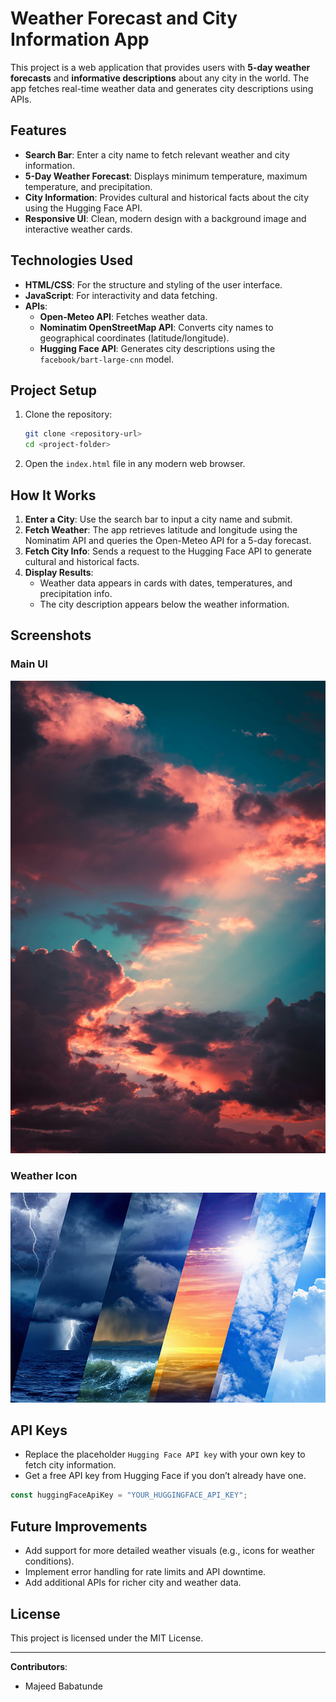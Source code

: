 # Weather Forecast and City Information App

This project is a web application that provides users with **5-day weather forecasts** and **informative descriptions** about any city in the world. The app fetches real-time weather data and generates city descriptions using APIs.

## Features

- **Search Bar**: Enter a city name to fetch relevant weather and city information.
- **5-Day Weather Forecast**: Displays minimum temperature, maximum temperature, and precipitation.
- **City Information**: Provides cultural and historical facts about the city using the Hugging Face API.
- **Responsive UI**: Clean, modern design with a background image and interactive weather cards.

## Technologies Used

- **HTML/CSS**: For the structure and styling of the user interface.
- **JavaScript**: For interactivity and data fetching.
- **APIs**:
  - **Open-Meteo API**: Fetches weather data.
  - **Nominatim OpenStreetMap API**: Converts city names to geographical coordinates (latitude/longitude).
  - **Hugging Face API**: Generates city descriptions using the `facebook/bart-large-cnn` model.

## Project Setup

1. Clone the repository:
   ```bash
   git clone <repository-url>
   cd <project-folder>
   ```
2. Open the `index.html` file in any modern web browser.

## How It Works

1. **Enter a City**: Use the search bar to input a city name and submit.
2. **Fetch Weather**: The app retrieves latitude and longitude using the Nominatim API and queries the Open-Meteo API for a 5-day forecast.
3. **Fetch City Info**: Sends a request to the Hugging Face API to generate cultural and historical facts.
4. **Display Results**:
   - Weather data appears in cards with dates, temperatures, and precipitation info.
   - The city description appears below the weather information.

## Screenshots

### Main UI
![Main UI](https://github.com/MajeedBabatundeNITS22K/RDI_Project/blob/main/pexels-szaboviktor-3227984.jpg?raw=true)

### Weather Icon
![Weather Icon](https://github.com/MajeedBabatundeNITS22K/RDI_Project/blob/main/istockphoto-477110708-612x612.jpg?raw=true)

## API Keys

- Replace the placeholder `Hugging Face API key` with your own key to fetch city information.
- Get a free API key from Hugging Face if you don’t already have one.

```javascript
const huggingFaceApiKey = "YOUR_HUGGINGFACE_API_KEY";
```

## Future Improvements

- Add support for more detailed weather visuals (e.g., icons for weather conditions).
- Implement error handling for rate limits and API downtime.
- Add additional APIs for richer city and weather data.

## License

This project is licensed under the MIT License.

---

**Contributors**: 
- Majeed Babatunde
